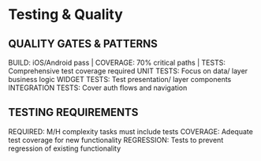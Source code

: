 # Testing & Quality

## QUALITY GATES & PATTERNS
BUILD: iOS/Android pass | COVERAGE: 70% critical paths | TESTS: Comprehensive test coverage required
UNIT TESTS: Focus on data/ layer business logic
WIDGET TESTS: Test presentation/ layer components
INTEGRATION TESTS: Cover auth flows and navigation

## TESTING REQUIREMENTS
REQUIRED: M/H complexity tasks must include tests
COVERAGE: Adequate test coverage for new functionality
REGRESSION: Tests to prevent regression of existing functionality